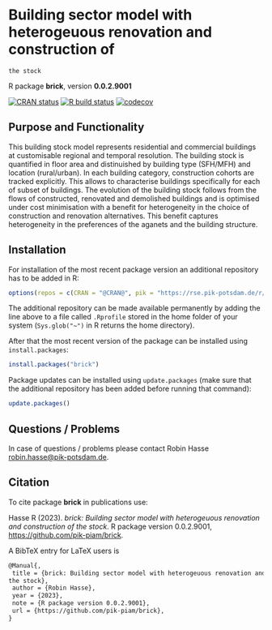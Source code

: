 # Building sector model with heterogeuous renovation and construction of
    the stock

R package **brick**, version **0.0.2.9001**

[![CRAN status](https://www.r-pkg.org/badges/version/brick)](https://cran.r-project.org/package=brick)  [![R build status](https://github.com/pik-piam/brick/workflows/check/badge.svg)](https://github.com/pik-piam/brick/actions) [![codecov](https://codecov.io/gh/pik-piam/brick/branch/master/graph/badge.svg)](https://app.codecov.io/gh/pik-piam/brick) 

## Purpose and Functionality

This building stock model represents residential and commercial
    buildings at customisable regional and temporal resolution. The building
    stock is quantified in floor area and distinuished by building type
    (SFH/MFH) and location (rural/urban). In each building category,
    construction cohorts are tracked explicitly. This allows to characterise
    buildings specifically for each of subset of buildings. The evolution of the
    building stock follows from the flows of constructed, renovated and
    demolished buildings and is optimised under cost minimisation with a benefit
    for heterogeneity in the choice of construction and renovation alternatives.
    This benefit captures heterogeneity in the preferences of the aganets and
    the building structure.


## Installation

For installation of the most recent package version an additional repository has to be added in R:

```r
options(repos = c(CRAN = "@CRAN@", pik = "https://rse.pik-potsdam.de/r/packages"))
```
The additional repository can be made available permanently by adding the line above to a file called `.Rprofile` stored in the home folder of your system (`Sys.glob("~")` in R returns the home directory).

After that the most recent version of the package can be installed using `install.packages`:

```r 
install.packages("brick")
```

Package updates can be installed using `update.packages` (make sure that the additional repository has been added before running that command):

```r 
update.packages()
```

## Questions / Problems

In case of questions / problems please contact Robin Hasse <robin.hasse@pik-potsdam.de>.

## Citation

To cite package **brick** in publications use:

Hasse R (2023). _brick: Building sector model with heterogeuous renovation and construction of the stock_. R package version 0.0.2.9001, <https://github.com/pik-piam/brick>.

A BibTeX entry for LaTeX users is

 ```latex
@Manual{,
  title = {brick: Building sector model with heterogeuous renovation and construction of
the stock},
  author = {Robin Hasse},
  year = {2023},
  note = {R package version 0.0.2.9001},
  url = {https://github.com/pik-piam/brick},
}
```
